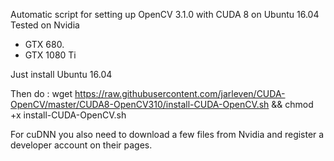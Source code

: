
Automatic script for setting up OpenCV 3.1.0 with CUDA 8 on Ubuntu 16.04
Tested on Nvidia 
* GTX 680. 
* GTX 1080 Ti

Just install Ubuntu 16.04

Then do :
wget https://raw.githubusercontent.com/jarleven/CUDA-OpenCV/master/CUDA8-OpenCV310/install-CUDA-OpenCV.sh && chmod +x install-CUDA-OpenCV.sh



For cuDNN you also need to download a few files from Nvidia and register a developer account on their pages.

